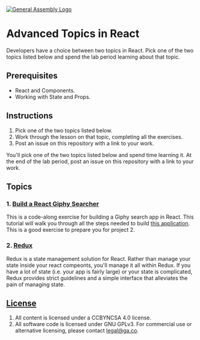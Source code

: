 [![General Assembly Logo](https://camo.githubusercontent.com/1a91b05b8f4d44b5bbfb83abac2b0996d8e26c92/687474703a2f2f692e696d6775722e636f6d2f6b6538555354712e706e67)](https://generalassemb.ly/education/web-development-immersive)

# Advanced Topics in React

Developers have a choice between two topics in React. Pick one of the
two topics listed below and spend the lab period learning about that topic.

## Prerequisites

- React and Components.
- Working with State and Props.

## Instructions

1. Pick one of the two topics listed below.
1. Work through the lesson on that topic, completing all the exercises.
1. Post an issue on this repository with a link to your work.

You'll pick one of the two topics listed below and spend time learning it. At the end of the lab period, post an issue on this repository with a link to your work.

## Topics

### 1. [Build a React Giphy Searcher](https://git.generalassemb.ly/seir-129/react-giphy-searcher)
This is a code-along exercise for building a Giphy search app in React. This tutorial will walk you through all the steps needed to build [this application](https://react-giphy-searcher.herokuapp.com/). This is a good exercise to prepare you for project 2.

### 2. [Redux]( https://git.generalassemb.ly/seir-129/react-redux)

Redux is a state management solution for React. Rather than manage your state
inside your react compeonts, you'll manage it all within Redux. If you have a
lot of state (i.e. your app is fairly large) or your state is complicated, Redux
provides strict guidelines and a simple interface that alleviates the pain of
managing state.

## [License](LICENSE)

1. All content is licensed under a CC­BY­NC­SA 4.0 license.
1. All software code is licensed under GNU GPLv3. For commercial use or
   alternative licensing, please contact legal@ga.co.
